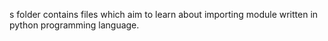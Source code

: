 s folder contains files which aim to learn about importing module written in python programming language.

